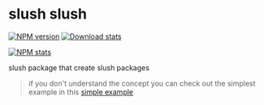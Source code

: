 # slush slush

[![NPM version](https://img.shields.io/npm/v/slush-slush.svg)](https://www.npmjs.com/package/slush-slush)
[![Download stats](https://img.shields.io/npm/dm/slush-slush.svg)](https://www.npmjs.com/package/slush-slush)

[![NPM stats](https://nodei.co/npm/slush-slush.svg?downloadRank=true&downloads=true)](https://www.npmjs.org/package/slush-slush)

slush package that create slush packages

> if you don't understand the concept you can check out the simplest example in this [simple example](https://github.com/amitmtrn/slush-starter-kit/tree/a6c8af08f2a5446a837196454a07e8d10f04d31c)
